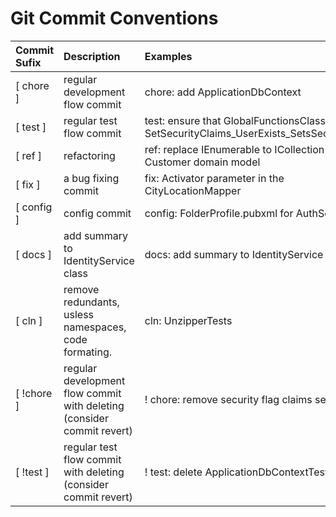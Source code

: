 # Git Commit Conventions

| Commit Sufix        | Description                                           | Examples                                                            |
|:--------------------|:------------------------------------------------------|:--------------------------------------------------------------------|
| [ chore ]           | regular development flow commit                       | chore: add ApplicationDbContext                                     |
| [ test ]            | regular test flow commit                              | test: ensure that GlobalFunctionsClass's: <br/> SetSecurityClaims_UserExists_SetsSecurityClaims |
| [ ref ]             | refactoring                                           | ref: replace IEnumerable to ICollection in Customer domain model    |
| [ fix ]             | a bug fixing commit                                   | fix: Activator parameter in the CityLocationMapper                  |
| [ config ]          | config commit                                         | config: FolderProfile.pubxml for AuthServer                         |
| [ docs ]            | add summary to IdentityService class                  | docs: add summary to IdentityService class                          |
| [ cln ]             | remove redundants, usless namespaces, code formating. | cln: UnzipperTests                                                  |
| [ !chore ]          | regular development flow commit with deleting (consider commit revert) | ! chore: remove security flag claims seeding       |
| [ !test ]           | regular test flow commit with deleting (consider commit revert)        | ! test: delete ApplicationDbContextTests           |

